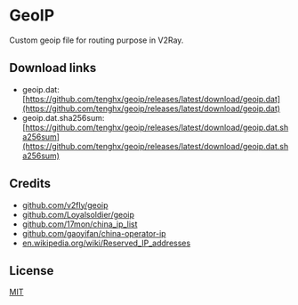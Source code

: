 # GeoIP

Custom geoip file for routing purpose in V2Ray.

## Download links

- geoip.dat: [https://github.com/tenghx/geoip/releases/latest/download/geoip.dat](https://github.com/tenghx/geoip/releases/latest/download/geoip.dat)
- geoip.dat.sha256sum: [https://github.com/tenghx/geoip/releases/latest/download/geoip.dat.sha256sum](https://github.com/tenghx/geoip/releases/latest/download/geoip.dat.sha256sum)

## Credits

- [github.com/v2fly/geoip](https://github.com/v2fly/geoip)
- [github.com/Loyalsoldier/geoip](https://github.com/Loyalsoldier/geoip)
- [github.com/17mon/china_ip_list](https://github.com/17mon/china_ip_list)
- [github.com/gaoyifan/china-operator-ip](https://github.com/gaoyifan/china-operator-ip)
- [en.wikipedia.org/wiki/Reserved_IP_addresses](https://en.wikipedia.org/wiki/Reserved_IP_addresses)

## License

[MIT](https://github.com/tenghx/geoip/blob/main/LICENSE)
